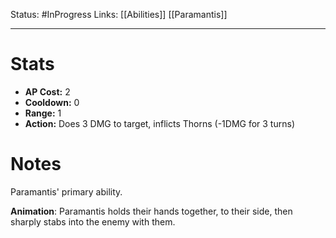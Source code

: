 Status: #InProgress 
Links: [[Abilities]] [[Paramantis]]
___
# Stats
- **AP Cost:** 2
- **Cooldown:** 0
- **Range:** 1
- **Action:** Does 3 DMG to target, inflicts Thorns (-1DMG for 3 turns)
# Notes

Paramantis' primary ability.

**Animation**: Paramantis holds their hands together, to their side, then sharply stabs into the enemy with them.
